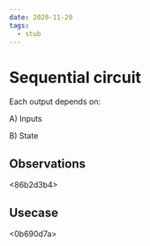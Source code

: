 ```yaml
---
date: 2020-11-20
tags: 
  - stub
---
```


# Sequential circuit

Each output depends on:

A) Inputs

B) State

## Observations

<86b2d3b4>


## Usecase

<0b690d7a>
